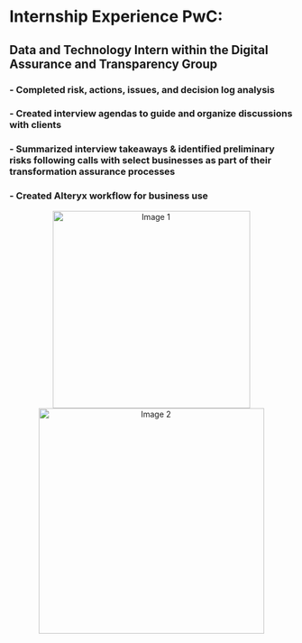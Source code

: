 # Internship Experience PwC: 
## Data and Technology Intern within the Digital Assurance and Transparency Group
### - Completed risk, actions, issues, and decision log analysis 
### - Created interview agendas to guide and organize discussions with clients
### - Summarized interview takeaways & identified preliminary risks following calls with select businesses as part of their transformation assurance processes
### - Created Alteryx workflow for business use
<p align="center">
  <img src="https://user-images.githubusercontent.com/76794426/230655348-a39b9a2e-1b24-484d-ae02-606bd0f6e898.png" alt="Image 1" width="350" hspace="20"/>
  <img src="https://user-images.githubusercontent.com/76794426/230655391-b82afc4c-4475-400c-9d86-75944238aeff.png" alt="Image 2" width="400" hspace="20"/> 
</p>
